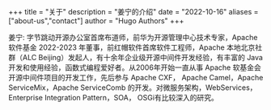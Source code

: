 +++
title = "关于"
description = "姜宁的介绍"
date = "2022-10-16"
aliases = ["about-us","contact"]
author = "Hugo Authors"
+++

姜宁: 字节跳动开源办公室首席布道师，前华为开源管理中心技术专家，Apache 软件基金 2022-2023 年董事，前红帽软件首席软件工程师，Apache 本地北京社群（ALC Beijing）发起人，有十余年企业级开源中间件开发经验，有丰富的 Java 开发和使用经验，函数式编程爱好者。从2006年开始一直从事 Apache 软基金会开源中间件项目的开发工作，先后参与 Apache CXF， Apache Camel，Apache ServiceMix，Apache ServiceComb 的开发。对微服务架构，WebServices，Enterprise Integration Pattern，SOA， OSGi有比较深入的研究。
